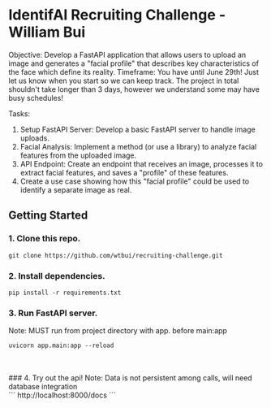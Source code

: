 # IdentifAI Recruiting Challenge - William Bui

Objective: Develop a FastAPI application that allows users to upload an image and generates a "facial profile" that describes key characteristics of the face which define its reality.
Timeframe: You have until June 29th! Just let us know when you start so we can keep track. The project in total shouldn't take longer than 3 days, however we understand some may have busy schedules!

Tasks:
1. Setup FastAPI Server: Develop a basic FastAPI server to handle image uploads.
2. Facial Analysis: Implement a method (or use a library) to analyze facial features from the uploaded image.
3. API Endpoint: Create an endpoint that receives an image, processes it to extract facial features, and saves a "profile" of these features.
4. Create a use case showing how this "facial profile" could be used to identify a separate image as real.

## Getting Started
### 1. Clone this repo. <br/>
```
git clone https://github.com/wtbui/recruiting-challenge.git
```
### 2. Install dependencies. <br/>
```
pip install -r requirements.txt
```
### 3. Run FastAPI server. 
Note: MUST run from project directory with app. before main:app<br/>
```
uvicorn app.main:app --reload
```
<br/>
 <br/>
### 4. Try out the api! 
Note: Data is not persistent among calls, will need database integration <br/>
```
http://localhost:8000/docs
```



